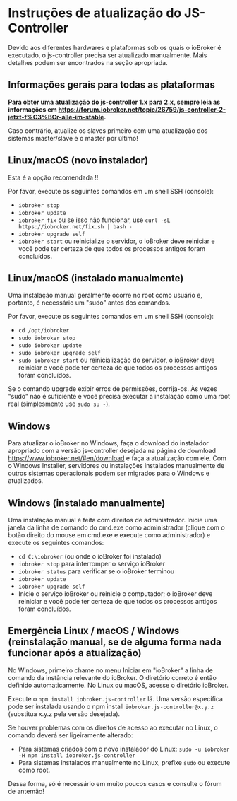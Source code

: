 # Instruções de atualização do JS-Controller

Devido aos diferentes hardwares e plataformas sob os quais o ioBroker é executado, o js-controller precisa ser atualizado manualmente. Mais detalhes podem ser encontrados na seção apropriada.

## Informações gerais para todas as plataformas

**Para obter uma atualização do js-controller 1.x para 2.x, sempre leia as informações em https://forum.iobroker.net/topic/26759/js-controller-2-jetzt-f%C3%BCr-alle-im-stable.**

Caso contrário, atualize os slaves primeiro com uma atualização dos sistemas master/slave e o master por último!

## Linux/macOS (novo instalador)
Esta é a opção recomendada !!

Por favor, execute os seguintes comandos em um shell SSH (console):
* `iobroker stop`
* `iobroker update`
* `iobroker fix` ou se isso não funcionar, use `curl -sL https://iobroker.net/fix.sh | bash -`
* `iobroker upgrade self`
* `iobroker start` ou reinicialize o servidor, o ioBroker deve reiniciar e você pode ter certeza de que todos os processos antigos foram concluídos.

## Linux/macOS (instalado manualmente)

Uma instalação manual geralmente ocorre no root como usuário e, portanto, é necessário um "sudo" antes dos comandos.

Por favor, execute os seguintes comandos em um shell SSH (console):
* `cd /opt/iobroker`
* `sudo iobroker stop`
* `sudo iobroker update`
* `sudo iobroker upgrade self`
* `sudo iobroker start` ou reinicialização do servidor, o ioBroker deve reiniciar e você pode ter certeza de que todos os processos antigos foram concluídos.

Se o comando upgrade exibir erros de permissões, corrija-os. Às vezes "sudo" não é suficiente e você precisa executar a instalação como uma root real (simplesmente use `sudo su -`).

## Windows

Para atualizar o ioBroker no Windows, faça o download do instalador apropriado com a versão js-controller desejada na página de download https://www.iobroker.net/#en/download e faça a atualização com ele. Com o Windows Installer, servidores ou instalações instalados manualmente de outros sistemas operacionais podem ser migrados para o Windows e atualizados.

## Windows (instalado manualmente)

Uma instalação manual é feita com direitos de administrador. Inicie uma janela da linha de comando do cmd.exe como administrador (clique com o botão direito do mouse em cmd.exe e execute como administrador) e execute os seguintes comandos:

* `cd C:\iobroker` (ou onde o ioBroker foi instalado)
* `iobroker stop` para interromper o serviço ioBroker
* `iobroker status` para verificar se o ioBroker terminou
* `iobroker update`
* `iobroker upgrade self`
* Inicie o serviço ioBroker ou reinicie o computador; o ioBroker deve reiniciar e você pode ter certeza de que todos os processos antigos foram concluídos.

## Emergência Linux / macOS / Windows (reinstalação manual, se de alguma forma nada funcionar após a atualização)

No Windows, primeiro chame no menu Iniciar em "ioBroker" a linha de comando da instância relevante do ioBroker. O diretório correto é então definido automaticamente. No Linux ou macOS, acesse o diretório ioBroker.

Execute o `npm install iobroker.js-controller` lá. Uma versão específica pode ser instalada usando o npm install `iobroker.js-controller@x.y.z` (substitua x.y.z pela versão desejada).

Se houver problemas com os direitos de acesso ao executar no Linux, o comando deverá ser ligeiramente alterado:

* Para sistemas criados com o novo instalador do Linux: `sudo -u iobroker -H npm install iobroker.js-controller`
* Para sistemas instalados manualmente no Linux, prefixe `sudo` ou execute como root.

Dessa forma, só é necessário em muito poucos casos e consulte o fórum de antemão!
